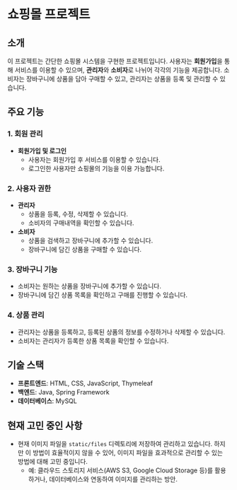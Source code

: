 # 쇼핑몰 프로젝트

## 소개
이 프로젝트는 간단한 쇼핑몰 시스템을 구현한 프로젝트입니다.
사용자는 **회원가입**을 통해 서비스를 이용할 수 있으며, **관리자**와 **소비자**로 나뉘어 각각의 기능을 제공합니다.
소비자는 장바구니에 상품을 담아 구매할 수 있고, 관리자는 상품을 등록 및 관리할 수 있습니다.

## 주요 기능

### 1. 회원 관리
- **회원가입 및 로그인**
    - 사용자는 회원가입 후 서비스를 이용할 수 있습니다.
    - 로그인한 사용자만 쇼핑몰의 기능을 이용 가능합니다.

### 2. 사용자 권한
- **관리자**
    - 상품을 등록, 수정, 삭제할 수 있습니다.
    - 소비자의 구매내역을 확인할 수 있습니다.
- **소비자**
    - 상품을 검색하고 장바구니에 추가할 수 있습니다.
    - 장바구니에 담긴 상품을 구매할 수 있습니다.

### 3. 장바구니 기능
- 소비자는 원하는 상품을 장바구니에 추가할 수 있습니다.
- 장바구니에 담긴 상품 목록을 확인하고 구매를 진행할 수 있습니다.

### 4. 상품 관리
- 관리자는 상품을 등록하고, 등록된 상품의 정보를 수정하거나 삭제할 수 있습니다.
- 소비자는 관리자가 등록한 상품 목록을 확인할 수 있습니다.

## 기술 스택
- **프론트엔드**: HTML, CSS, JavaScript, Thymeleaf
- **백엔드**: Java, Spring Framework
- **데이터베이스**: MySQL

## 현재 고민 중인 사항
- 현재 이미지 파일을 `static/files` 디렉토리에 저장하여 관리하고 있습니다. 하지만 이 방법이 효율적이지 않을 수 있어, 이미지 파일을 효과적으로 관리할 수 있는 방법에 대해 고민 중입니다.
    - 예: 클라우드 스토리지 서비스(AWS S3, Google Cloud Storage 등)를 활용하거나, 데이터베이스와 연동하여 이미지를 관리하는 방안.
